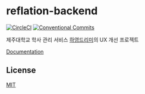 # reflation-backend

[![CircleCI](https://circleci.com/gh/reflation/backend.svg?style=svg)](https://circleci.com/gh/reflation/backend)
[![Conventional Commits](https://img.shields.io/badge/Conventional%20Commits-1.0.0-yellow?style=flat-square)](https://www.conventionalcommits.org/)

제주대학교 학사 관리 서비스 [하영드리미](https://dreamy.jejunu.ac.kr/)의 UX 개선 프로젝트

[Documentation](https://reflation.gitbook.io/reflation)

## License

[MIT](./LICENSE)
